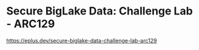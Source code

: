 # Secure BigLake Data: Challenge Lab - ARC129

<https://eplus.dev/secure-biglake-data-challenge-lab-arc129>